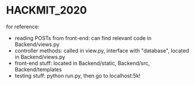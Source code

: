 # HACKMIT_2020

for reference:
- reading POSTs from front-end: can find relevant code in Backend/views.py
- controller methods: called in view.py, interface with "database", located in Backend/views.py
- front-end stuff: located in Backend/static, Backend/src, Backend/templates
- testing stuff: python run.py, then go to localhost:5k!




